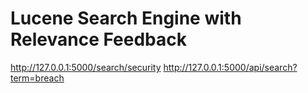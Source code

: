 # Lucene Search Engine with Relevance Feedback

http://127.0.0.1:5000/search/security
http://127.0.0.1:5000/api/search?term=breach